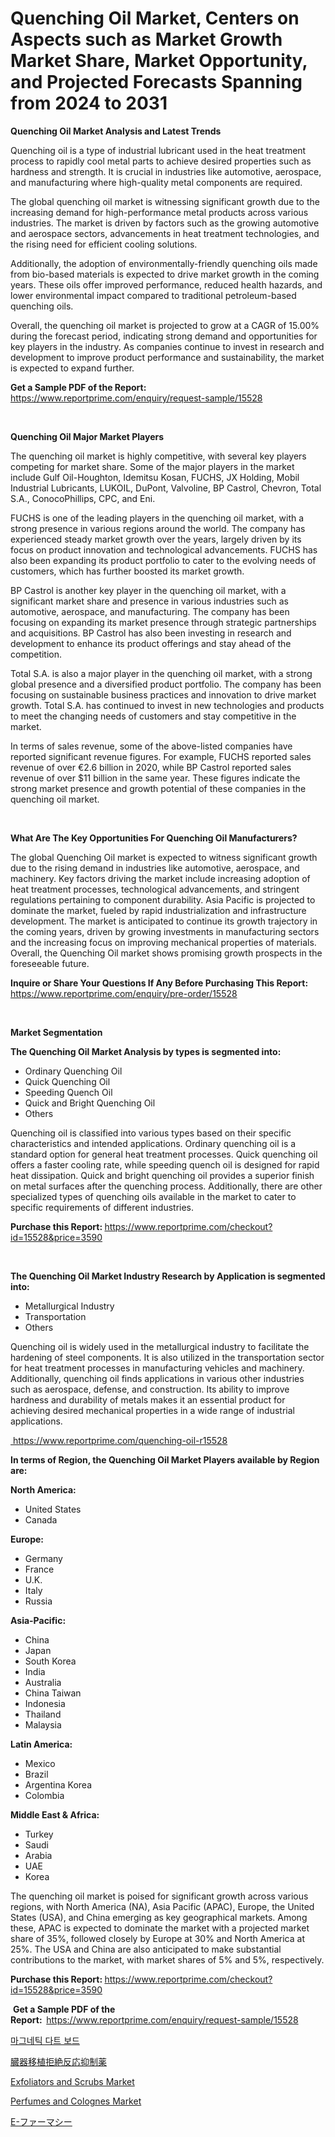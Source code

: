 <p><h1>Quenching Oil Market, Centers on Aspects such as Market Growth Market Share, Market Opportunity, and Projected Forecasts Spanning from 2024 to 2031</h1></p><p><strong>Quenching Oil Market Analysis and Latest Trends</strong></p>
<p><p>Quenching oil is a type of industrial lubricant used in the heat treatment process to rapidly cool metal parts to achieve desired properties such as hardness and strength. It is crucial in industries like automotive, aerospace, and manufacturing where high-quality metal components are required.</p><p>The global quenching oil market is witnessing significant growth due to the increasing demand for high-performance metal products across various industries. The market is driven by factors such as the growing automotive and aerospace sectors, advancements in heat treatment technologies, and the rising need for efficient cooling solutions.</p><p>Additionally, the adoption of environmentally-friendly quenching oils made from bio-based materials is expected to drive market growth in the coming years. These oils offer improved performance, reduced health hazards, and lower environmental impact compared to traditional petroleum-based quenching oils.</p><p>Overall, the quenching oil market is projected to grow at a CAGR of 15.00% during the forecast period, indicating strong demand and opportunities for key players in the industry. As companies continue to invest in research and development to improve product performance and sustainability, the market is expected to expand further.</p></p>
<p><strong>Get a Sample PDF of the Report:&nbsp;</strong> <a href="https://www.reportprime.com/enquiry/request-sample/15528">https://www.reportprime.com/enquiry/request-sample/15528</a></p>
<p>&nbsp;</p>
<p><strong>Quenching Oil Major Market Players</strong></p>
<p><p>The quenching oil market is highly competitive, with several key players competing for market share. Some of the major players in the market include Gulf Oil-Houghton, Idemitsu Kosan, FUCHS, JX Holding, Mobil Industrial Lubricants, LUKOIL, DuPont, Valvoline, BP Castrol, Chevron, Total S.A., ConocoPhillips, CPC, and Eni.</p><p>FUCHS is one of the leading players in the quenching oil market, with a strong presence in various regions around the world. The company has experienced steady market growth over the years, largely driven by its focus on product innovation and technological advancements. FUCHS has also been expanding its product portfolio to cater to the evolving needs of customers, which has further boosted its market growth.</p><p>BP Castrol is another key player in the quenching oil market, with a significant market share and presence in various industries such as automotive, aerospace, and manufacturing. The company has been focusing on expanding its market presence through strategic partnerships and acquisitions. BP Castrol has also been investing in research and development to enhance its product offerings and stay ahead of the competition.</p><p>Total S.A. is also a major player in the quenching oil market, with a strong global presence and a diversified product portfolio. The company has been focusing on sustainable business practices and innovation to drive market growth. Total S.A. has continued to invest in new technologies and products to meet the changing needs of customers and stay competitive in the market.</p><p>In terms of sales revenue, some of the above-listed companies have reported significant revenue figures. For example, FUCHS reported sales revenue of over €2.6 billion in 2020, while BP Castrol reported sales revenue of over $11 billion in the same year. These figures indicate the strong market presence and growth potential of these companies in the quenching oil market.</p></p>
<p>&nbsp;</p>
<p><strong>What Are The Key Opportunities For Quenching Oil Manufacturers?</strong></p>
<p><p>The global Quenching Oil market is expected to witness significant growth due to the rising demand in industries like automotive, aerospace, and machinery. Key factors driving the market include increasing adoption of heat treatment processes, technological advancements, and stringent regulations pertaining to component durability. Asia Pacific is projected to dominate the market, fueled by rapid industrialization and infrastructure development. The market is anticipated to continue its growth trajectory in the coming years, driven by growing investments in manufacturing sectors and the increasing focus on improving mechanical properties of materials. Overall, the Quenching Oil market shows promising growth prospects in the foreseeable future.</p></p>
<p><strong>Inquire or Share Your Questions If Any Before Purchasing This Report:</strong> <a href="https://www.reportprime.com/enquiry/pre-order/15528">https://www.reportprime.com/enquiry/pre-order/15528</a></p>
<p>&nbsp;</p>
<p><strong>Market Segmentation</strong></p>
<p><strong>The Quenching Oil Market Analysis by types is segmented into:</strong></p>
<p><ul><li>Ordinary Quenching Oil</li><li>Quick Quenching Oil</li><li>Speeding Quench Oil</li><li>Quick and Bright Quenching Oil</li><li>Others</li></ul></p>
<p><p>Quenching oil is classified into various types based on their specific characteristics and intended applications. Ordinary quenching oil is a standard option for general heat treatment processes. Quick quenching oil offers a faster cooling rate, while speeding quench oil is designed for rapid heat dissipation. Quick and bright quenching oil provides a superior finish on metal surfaces after the quenching process. Additionally, there are other specialized types of quenching oils available in the market to cater to specific requirements of different industries.</p></p>
<p><strong>Purchase this Report:&nbsp;</strong><a href="https://www.reportprime.com/checkout?id=15528&price=3590">https://www.reportprime.com/checkout?id=15528&price=3590</a></p>
<p>&nbsp;</p>
<p><strong>The Quenching Oil Market Industry Research by Application is segmented into:</strong></p>
<p><ul><li>Metallurgical Industry</li><li>Transportation</li><li>Others</li></ul></p>
<p><p>Quenching oil is widely used in the metallurgical industry to facilitate the hardening of steel components. It is also utilized in the transportation sector for heat treatment processes in manufacturing vehicles and machinery. Additionally, quenching oil finds applications in various other industries such as aerospace, defense, and construction. Its ability to improve hardness and durability of metals makes it an essential product for achieving desired mechanical properties in a wide range of industrial applications.</p></p>
<p><a href="https://www.reportprime.com/quenching-oil-r15528">&nbsp;https://www.reportprime.com/quenching-oil-r15528</a></p>
<p><strong>In terms of Region, the Quenching Oil Market Players available by Region are:</strong></p>
<p>
    <p> <strong> North America: </strong>
        <ul>
            <li>United States</li>
            <li>Canada</li>
        </ul>
        </p> 
    <p> <strong> Europe: </strong>
        <ul>
            <li>Germany</li>
            <li>France</li>
            <li>U.K.</li>
            <li>Italy</li>
            <li>Russia</li>
        </ul>
        </p> 
    <p> <strong> Asia-Pacific: </strong>
        <ul>
            <li>China</li>
            <li>Japan</li>
            <li>South Korea</li>
            <li>India</li>
            <li>Australia</li>
            <li>China Taiwan</li>
            <li>Indonesia</li>
            <li>Thailand</li>
            <li>Malaysia</li>
        </ul>
        </p> 
    <p> <strong> Latin America: </strong>
        <ul>
            <li>Mexico</li>
            <li>Brazil</li>
            <li>Argentina Korea</li>
            <li>Colombia</li>
        </ul>
        </p> 
    <p> <strong> Middle East & Africa: </strong>
        <ul>
            <li>Turkey</li>
            <li>Saudi</li>
            <li>Arabia</li>
            <li>UAE</li>
            <li>Korea</li>
        </ul>
    </p>
    </p>
<p><p>The quenching oil market is poised for significant growth across various regions, with North America (NA), Asia Pacific (APAC), Europe, the United States (USA), and China emerging as key geographical markets. Among these, APAC is expected to dominate the market with a projected market share of 35%, followed closely by Europe at 30% and North America at 25%. The USA and China are also anticipated to make substantial contributions to the market, with market shares of 5% and 5%, respectively.</p></p>
<p><strong>Purchase this Report: </strong><a href="https://www.reportprime.com/checkout?id=15528&price=3590">https://www.reportprime.com/checkout?id=15528&price=3590</a></p>
<p>&nbsp;<strong>Get a Sample PDF of the Report:&nbsp;&nbsp;</strong><a href="https://www.reportprime.com/enquiry/request-sample/15528">https://www.reportprime.com/enquiry/request-sample/15528</a></p>
<p><strong></strong></p>
<p><p><a href="https://github.com/JosefaRice/Market-Research-Report-List-1/blob/main/856980776188.md">마그네틱 다트 보드</a></p><p><a href="https://github.com/mm14022023/Market-Research-Report-List-1/blob/main/169147381781.md">臓器移植拒絶反応抑制薬</a></p><p><a href="https://issuu.com/reportprime-2/docs/exfoliators-and-scrubs-market-size-2030.pptx">Exfoliators and Scrubs Market</a></p><p><a href="https://www.linkedin.com/pulse/perfumes-colognes-market-size-cagr-trends-2024-2030-hannibex-kppif">Perfumes and Colognes Market</a></p><p><a href="https://github.com/RudySimonis2023/Market-Research-Report-List-1/blob/main/696692181782.md">E-ファーマシー</a></p></p>